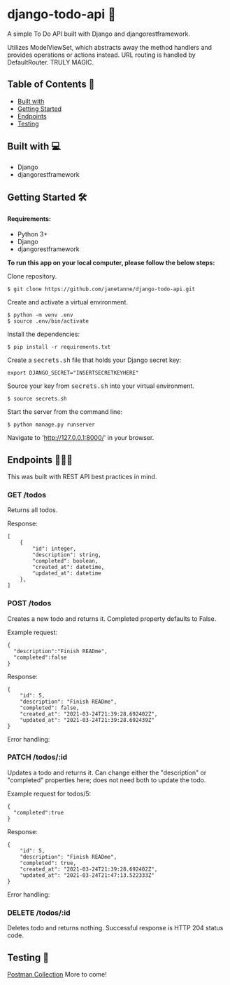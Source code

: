 # django-todo-api 📝
A simple To Do API built with Django and djangorestframework. 

Utilizes ModelViewSet, which abstracts away the method handlers and provides operations or actions instead. URL routing is handled by DefaultRouter. TRULY MAGIC.

## Table of Contents 📑
* [Built with](#built-with)
* [Getting Started](#getting-started)
* [Endpoints](#endpoints)
* [Testing](#testing)

## <a name="built-with"></a>Built with 💻

* Django
* djangorestframework

## <a name="getting-started"></a>Getting Started 🛠

#### Requirements:
- Python 3+
- Django
- djangorestframework

__To run this app on your local computer, please follow the below steps:__

Clone repository.
```
$ git clone https://github.com/janetanne/django-todo-api.git
```

Create and activate a virtual environment.
```
$ python -m venv .env
$ source .env/bin/activate
```

Install the dependencies:
```
$ pip install -r requirements.txt
```

Create a <kbd>secrets.sh</kbd> file that holds your Django secret key:
```
export DJANGO_SECRET="INSERTSECRETKEYHERE"
```

Source your key from <kbd>secrets.sh</kbd> into your virtual environment.
```
$ source secrets.sh
```

Start the server from the command line:
```
$ python manage.py runserver
```

Navigate to 'http://127.0.0.1:8000/' in your browser.

## <a name="Endpoints"></a>Endpoints 👩🏻‍💻

This was built with REST API best practices in mind.

### GET /todos
Returns all todos.

Response:
```
[
    {
        "id": integer,
        "description": string,
        "completed": boolean,
        "created_at": datetime,
        "updated_at": datetime
    },
]
```

### POST /todos
Creates a new todo and returns it. Completed property defaults to False.

Example request:
```
{
  "description":"Finish READme",
  "completed":false
}
```

Response:
```
{
    "id": 5,
    "description": "Finish READme",
    "completed": false,
    "created_at": "2021-03-24T21:39:28.692402Z",
    "updated_at": "2021-03-24T21:39:28.692439Z"
}
```

Error handling:

### PATCH /todos/:id
Updates a todo and returns it. Can change either the "description" or "completed" properties here; does not need both to update the todo.

Example request for todos/5:
```
{
  "completed":true
}
```

Response:
```
{
    "id": 5,
    "description": "Finish READme",
    "completed": true,
    "created_at": "2021-03-24T21:39:28.692402Z",
    "updated_at": "2021-03-24T21:47:13.522333Z"
}
```

Error handling:

### DELETE /todos/:id
Deletes todo and returns nothing. Successful response is HTTP 204 status code.

## <a name="testing"></a>Testing 🧪

<a href="https://www.getpostman.com/collections/2f943a18e385e21284b6">Postman Collection</a>
More to come!
